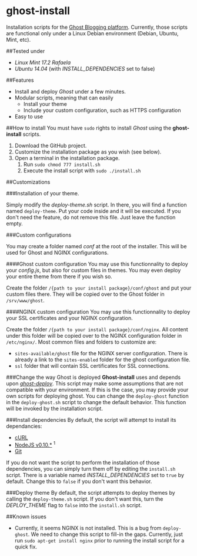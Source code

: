 # ghost-install
Installation scripts for the [Ghost Blogging platform](https://ghost.org). Currently, those 
scripts are functional only under a Linux Debian environment (Debian, Ubuntu, Mint, etc).

##Tested under
 - *Linux Mint 17.2 Rafaela*
 - *Ubuntu 14.04* (with *INSTALL_DEPENDENCIES* set to false)

##Features
- Install and deploy *Ghost* under a few minutes.
- Modular scripts, meaning that can easily
	- Install your theme
	- Include your custom configuration, such as HTTPS configuration
- Easy to use

##How to install
You must have `sudo` rights to install *Ghost* using the **ghost-install** scripts.
 1. Download the GitHub project.
 2. Customize the installation package as you wish (see below).
 3. Open a terminal in the installation package.
 	1. Run `sudo chmod 777 install.sh`
	 2. Execute the install script with `sudo ./install.sh`

##Customizations

###Installation of your theme.

Simply modify the *deploy-theme.sh* script. In there, you will find a
function named `deploy-theme`. Put your code inside and it will be
executed. If you don't need the feature, do not remove this file. Just leave
the function empty.

###Custom configurations

You may create a folder named *conf* at the root of the installer. This will be used for Ghost
and NGINX configurations.

####Ghost custom configuration
You may use this functionnality to deploy your *config.js*, but also for custom files in themes.
You may even deploy your entire theme from there if you wish so.

Create the folder `/{path to your install package}/conf/ghost` and put your custom files
there. They will be copied over to the Ghost folder in `/srv/www/ghost`.

####NGINX custom configuration
You may use this functionnality to deploy your SSL certificates and your NGINX configuration.

Create the folder `/{path to your install package}/conf/nginx`. All content under this folder
will be copied over to the NGINX configuration folder in `/etc/nginx/`. Most common files and
folders to customize are:
 - `sites-available/ghost` file for the NGINX server configuration. There is already a link to
 the `sites-enabled` folder for the ghost configuration file.
 - `ssl` folder that will contain SSL certificates for SSL connections.

###Change the way Ghost is deployed
**Ghost-install** uses and depends upon [*ghost-deploy*](https://github.com/jakobadam/ghost-deploy).
This script may make some assumptions that are not compatible with your environment. If this
is the case, you may provide your own scripts for deploying ghost. You can change the `deploy-ghost`
function in the `deploy-ghost.sh` script to change the default behavior. This function will be
invoked by the installation script.

###Install dependencies
By default, the script will attempt to install its dependancies:
 - [cURL](http://curl.haxx.se)
 - [NodeJS v0.10.*](https://nodejs.org/en/) <sup>1</sup>
 - [Git](https://git-scm.com)
 
If you do not want the script to perform the installation of those dependencies, you can
simply turn them off by editing the `install.sh` script. There is a variable named
*INSTALL_DEPENDENCIES* set to `true` by default. Change this to `false` if you don't want
this behavior.

###Deploy theme
By default, the script attempts to deploy themes by calling the `deploy-theme.sh` script.
If you don't want this, turn the *DEPLOY_THEME* flag to `false` into the `install.sh` script.

##Known issues
 - Currently, it seems NGINX is not installed. This is a bug from `deploy-ghost`. We need to change this script to fill-in the gaps. Currently, just run `sudo apt-get install nginx` prior to running the install script for a quick fix.

